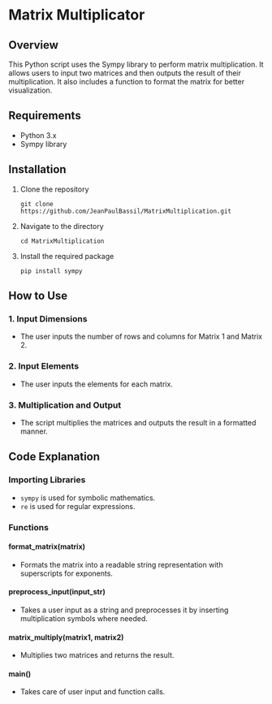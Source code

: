 # Matrix Multiplicator

## Overview
This Python script uses the Sympy library to perform matrix multiplication. It allows users to input two matrices and then outputs the result of their multiplication. It also includes a function to format the matrix for better visualization.

## Requirements
- Python 3.x
- Sympy library

## Installation
1. Clone the repository
    ```
    git clone https://github.com/JeanPaulBassil/MatrixMultiplication.git
    ```
2. Navigate to the directory
    ```
    cd MatrixMultiplication
    ```
3. Install the required package
    ```
    pip install sympy
    ```

## How to Use

### 1. Input Dimensions
- The user inputs the number of rows and columns for Matrix 1 and Matrix 2.

### 2. Input Elements
- The user inputs the elements for each matrix.

### 3. Multiplication and Output
- The script multiplies the matrices and outputs the result in a formatted manner.

## Code Explanation

### Importing Libraries
- `sympy` is used for symbolic mathematics.
- `re` is used for regular expressions.

### Functions

#### format_matrix(matrix)
- Formats the matrix into a readable string representation with superscripts for exponents.

#### preprocess_input(input_str)
- Takes a user input as a string and preprocesses it by inserting multiplication symbols where needed.

#### matrix_multiply(matrix1, matrix2)
- Multiplies two matrices and returns the result.

#### main()
- Takes care of user input and function calls.

